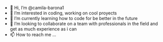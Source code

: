 - 👋 Hi, I’m @camila-barona1
- 👀 I’m interested in coding, working on cool proyects
- 🌱 I’m currently learning how to code for be better in the future
- 💞️ I’m looking to collaborate on a team with professionals in the field and get as much experience as i can
- 📫 How to reach me ...

<!---
camila-barona1/camila-barona1 is a ✨ special ✨ repository because its `README.md` (this file) appears on your GitHub profile.
You can click the Preview link to take a look at your changes.
--->

